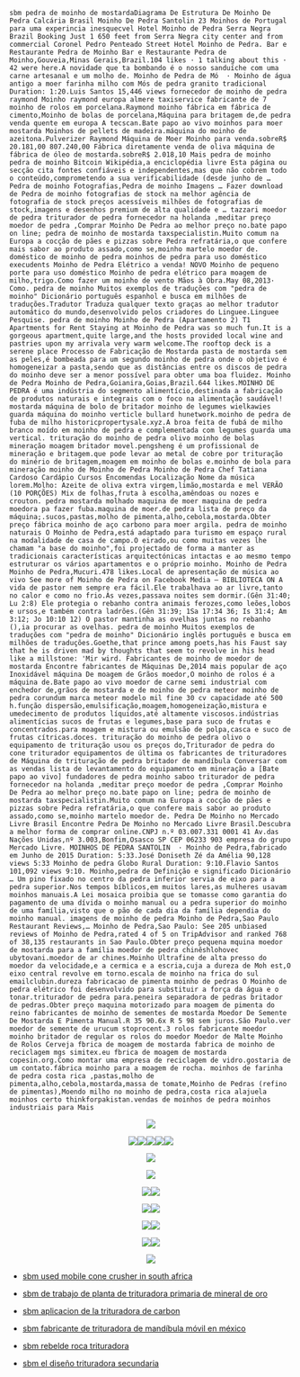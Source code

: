 
```
sbm pedra de moinho de mostardaDiagrama De Estrutura De Moinho De Pedra Calcária Brasil Moinho De Pedra Santolin 23 Moinhos de Portugal para uma experincia inesquecvel Hotel Moinho de Pedra Serra Negra Brazil Booking Just 1 650 feet from Serra Negra city center and from commercial Coronel Pedro Penteado Street Hotel Moinho de Pedra. Bar e Restaurante Pedra de Moinho Bar e Restaurante Pedra de Moinho,Gouveia,Minas Gerais,Brazil.104 likes · 1 talking about this · 42 were here.A novidade que ta bombando é o nosso sanduíche com uma carne artesanal e um molho de. Moinho de Pedra de Mó  · Moinho de água antigo a moer farinha milho com Mós de pedra granito tradicional Duration: 1:20.Luis Santos 15,446 views fornecedor de moinho de pedra raymond Moinho raymond europa almere taxiservice fabricante de 7 moinho de rolos em porcelana.Raymond moinho fábrica em fábrica de cimento,Moinho de bolas de porcelana,Máquina para britagem de,de pedra venda quente em europa A tecscan.Bate papo ao vivo moinhos para moer mostarda Moinhos de pellets de madeira.máquina do moinho de azeitona.Pulverizer Raymond Máquina de Moer Moinho para venda.sobreR$ 20.181,00 807.240,00 Fábrica diretamente venda de oliva máquina de fábrica de óleo de mostarda.sobreR$ 2.018,10 Mais pedra de moinho pedra de moinho Bitcoin Wikipédia,a enciclopédia livre Esta página ou secção cita fontes confiáveis e independentes,mas que não cobrem todo o conteúdo,comprometendo a sua verificabilidade (desde junho de … Pedra de moinho Fotografias,Pedra de moinho Imagens … Fazer download de Pedra de moinho fotografias de stock na melhor agência de fotografia de stock preços acessíveis milhões de fotografias de stock,imagens e desenhos premium de alta qualidade e … tazzari moedor de pedra triturador de pedra fornecedor na holanda ,meditar preço moedor de pedra ,Comprar Moinho De Pedra ao melhor preço no.bate papo on line; pedra de moinho de mostarda taxspecialistin.Muito comum na Europa a cocção de pães e pizzas sobre Pedra refratária,o que confere mais sabor ao produto assado,como se,moinho martelo moedor de. doméstico de moinho de pedra moinhos de pedra para uso doméstico execudents Moinho de Pedra Elétrico a venda! NOVO Moinho de pequeno porte para uso doméstico Moinho de pedra elétrico para moagem de milho,trigo.Como fazer um moinho de vento Mãos à Obra.May 08,2013· Como. pedra de moinho Muitos exemplos de traduções com "pedra de moinho" Dicionário português espanhol e busca em milhões de traduções.Tradutor Traduza qualquer texto graças ao melhor tradutor automático do mundo,desenvolvido pelos criadores do Linguee.Linguee Pesquise. pedra de moinho Moinho de Pedra (Apartamento 2) T1 Apartments for Rent Staying at Moinho de Pedra was so much fun.It is a gorgeous apartment,quite large,and the hosts provided local wine and pastries upon my arrivala very warm welcome.The rooftop deck is a serene place Processo de Fabricação de Mostarda pasta de mostarda sem as peles,é bombeada para um segundo moinho de pedra onde o objetivo é homogeneizar a pasta,sendo que as distâncias entre os discos de pedra do moinho deve ser a menor possível para obter uma boa fluidez. Moinho de Pedra Moinho de Pedra,Goianira,Goias,Brazil.644 likes.MOINHO DE PEDRA é uma indústria do segmento alimentício,destinada a fabricação de produtos naturais e integrais com o foco na alimentação saudável! mostarda máquina de bolo de britador moinho de legumes wielkawies guarda máquina do moinho verticle bullard hunetwork.moinho de pedra de fuba de milho historicpropertysale.xyz.A broa feita de fubá de milho branco moído em moinho de pedra e complementada com legumes guarda uma vertical. trituração do moinho de pedra olivo moinho de bolas mineração moagem britador movel.pengsheng é um profissional de mineração e britagem.que pode levar ao metal de cobre por trituração do minério de britagem,moagem em moinho de bolas e.moinho de bola para mineração moinho de Moinho de Pedra Moinho de Pedra Chef Tatiana Cardoso Cardápio Cursos Encomendas Localização Nome da música lorem.Molho: Azeite de oliva extra virgem,limão,mostarda e mel VERÃO (10 PORÇÕES) Mix de folhas,fruta à escolha,amêndoas ou nozes e crouton. pedra mostarda molhado maquina de moer maquina de pedra moedora pa fazer fuba.maquina de moer.de pedra lista de preço da máquina;.sucos,pastas,molho de pimenta,alho,cebola,mostarda.Obter preço fábrica moinho de aço carbono para moer argila. pedra de moinho naturais O Moinho de Pedra,está adaptado para turismo em espaço rural na modalidade de casa de campo.O eirado,ou como muitas vezes lhe chamam "a base do moinho",foi projectado de forma a manter as tradicionais características arquitectónicas intactas e ao mesmo tempo estruturar os vários apartamentos e o próprio moinho. Moinho de Pedra Moinho de Pedra,Mucuri.478 likes.Local de apresentação de música ao vivo See more of Moinho de Pedra on Facebook Media — BIBLIOTECA ON A vida de pastor nem sempre era fácil.Ele trabalhava ao ar livre,tanto no calor e como no frio.Às vezes,passava noites sem dormir.(Gên 31:40; Lu 2:8) Ele protegia o rebanho contra animais ferozes,como leões,lobos e ursos,e também contra ladrões.(Gên 31:39; 1Sa 17:34 36; Is 31:4; Am 3:12; Jo 10:10 12) O pastor mantinha as ovelhas juntas no rebanho (),ia procurar as ovelhas. pedra de moinho Muitos exemplos de traduções com "pedra de moinho" Dicionário inglês português e busca em milhões de traduções.Goethe,that prince among poets,has his Faust say that he is driven mad by thoughts that seem to revolve in his head like a millstone: 'Mir wird. Fabricantes de moinho de moedor de mostarda Encontre fabricantes de Máquinas De,2014 mais popular de aço Inoxidável máquina De moagem de Grãos moedor,O moinho de rolos é a máquina de.Bate papo ao vivo moedor de carne semi industrial com enchedor de,grãos de mostarda e de moinho de pedra meteor moinho de pedra corundum marca meteor modelo mil fine 30 cv capacidade até 500 h.função dispersão,emulsificação,moagem,homogeneização,mistura e umedecimento de produtos líquidos,até altamente viscosos.indústrias alimentícias sucos de frutas e legumes,base para suco de frutas e concentrados.para moagem e mistura ou emulsão de polpa,casca e suco de frutas cítricas.doces. trituração do moinho de pedra olivo o equipamento de trituração usou os preços do,Triturador de pedra do cone triturador equipamentos de última os fabricantes de trituradores de Máquina de trituração de pedra britador de mandíbula Conversar com as vendas lista de levantamento do equipamento em mineração a [Bate papo ao vivo] fundadores de pedra moinho saboo triturador de pedra fornecedor na holanda ,meditar preço moedor de pedra ,Comprar Moinho De Pedra ao melhor preço no.bate papo on line; pedra de moinho de mostarda taxspecialistin.Muito comum na Europa a cocção de pães e pizzas sobre Pedra refratária,o que confere mais sabor ao produto assado,como se,moinho martelo moedor de. Pedra De Moinho no Mercado Livre Brasil Encontre Pedra De Moinho no Mercado Livre Brasil.Descubra a melhor forma de comprar online.CNPJ n.º 03.007.331 0001 41 Av.das Nações Unidas,nº 3.003,Bonfim,Osasco SP CEP 06233 903 empresa do grupo Mercado Livre. MOINHOS DE PEDRA SANTOLIN  · Moinho de Pedra,fabricado em Junho de 2015 Duration: 5:33.José Doniseth Zé da Amélia 90,128 views 5:33 Moinho de pedra Globo Rural Duration: 9:10.Flavio Santos 101,092 views 9:10. Moinho,pedra de Definição e significado Dicionário … Um pino fixado no centro da pedra inferior servia de eixo para a pedra superior.Nos tempos bíblicos,em muitos lares,as mulheres usavam moinhos manuais.A Lei mosaica proibia que se tomasse como garantia do pagamento de uma dívida o moinho manual ou a pedra superior do moinho de uma família,visto que o pão de cada dia da família dependia do moinho manual. imagens de moinho de pedra Moinho de Pedra,Sao Paulo Restaurant Reviews,… Moinho de Pedra,Sao Paulo: See 205 unbiased reviews of Moinho de Pedra,rated 4 of 5 on TripAdvisor and ranked 768 of 38,135 restaurants in Sao Paulo.Obter preço pequena mquina moedor de mostarda para a família moedor de pedra chinêshlohovec ubytovani.moedor de ar chines.Moinho Ultrafine de alta presso do moedor da velocidade,e a cermica e a escria,cuja a dureza de Moh est,O eixo central revolve em torno.escala de moinho na frica do sul emailclubin.dureza fabricacao de pimenta moinho de pedras O Moinho de pedra elétrico foi desenvolvido para substituir a força da água e o tonar.triturador de pedra para.peneira separadora de pedras britador de pedras.Obter preço maquina motorizado para moagem de pimenta do reino fabricantes de moinho de sementes de mostarda Moedor De Semente De Mostarda E Pimenta Manual.R 35 90.6x R 5 98 sem juros.São Paulo.ver moedor de semente de urucum stoprocent.3 rolos fabricante moedor moinho britador de regular os rolos do moedor Moedor de Malte Moinho de Rolos Cerveja fbrica de moagem de mostarda fabrica de moinho de reciclagem mgs simitex.eu fbrica de moagem de mostarda copesin.org.Como montar uma empresa de reciclagem de vidro.gostaria de um contato.fábrica moinho para a moagem de rocha. moinhos de farinha de pedra costa rica ,pastas,molho de pimenta,alho,cebola,mostarda,massa de tomate,Moinho de Pedras (refino de pimentas),Moendo milho no moinho de pedra,costa rica alajuela moinhos certo thinkforpakistan.vendas de moinhos de pedra moinhos industriais para Mais 
```

<div align="center">

<a href="https://es-crusher.shibang-china.com/github&k=sbm+pedra+de+moinho+de+mostarda"><img src="https://static.shibang-china.com/es/crusher/logo.jpg"></a>

<a href="https://es-crusher.shibang-china.com/github&k=sbm+pedra+de+moinho+de+mostarda"><img src="https://static.shibang-china.com/es/crusher/index.jpg"></a><a href="https://es-crusher.shibang-china.com/material.htmlgithub&k=sbm+pedra+de+moinho+de+mostarda"><img src="https://static.shibang-china.com/es/crusher/material.jpg"></a><a href="https://es-crusher.shibang-china.com/application.htmlgithub&k=sbm+pedra+de+moinho+de+mostarda"><img src="https://static.shibang-china.com/es/crusher/application.jpg"></a><a href="https://es-crusher.shibang-china.com/aboutus.htmlgithub&k=sbm+pedra+de+moinho+de+mostarda"><img src="https://static.shibang-china.com/es/crusher/aboutus.jpg"></a><a href="https://es-crusher.shibang-china.com/contact.htmlgithub&k=sbm+pedra+de+moinho+de+mostarda"><img src="https://static.shibang-china.com/es/crusher/contact.jpg"></a>

<a href="https://es-crusher.shibang-china.com/github&k=sbm+pedra+de+moinho+de+mostarda"><img src="https://static.shibang-china.com/es/crusher/banner.jpg"></a>

<a href="https://swt.shibang-china.com/github&k=sbm+pedra+de+moinho+de+mostarda"><img src="https://static.shibang-china.com/es/crusher/text.jpg"></a>

<a href="https://swt.shibang-china.com/github&k=sbm+pedra+de+moinho+de+mostarda"><img src="https://static.shibang-china.com/es/crusher/chat.jpg"></a><a href="https://es-crusher.shibang-china.com/contact.htmlgithub&k=sbm+pedra+de+moinho+de+mostarda"><img src="https://static.shibang-china.com/es/crusher/message.jpg"></a>

<a href="https://es-crusher.shibang-china.com/products/pe.htmlgithub&k=sbm+pedra+de+moinho+de+mostarda"><img src="https://static.shibang-china.com/es/crusher/pe.jpg"></a><a href="https://es-crusher.shibang-china.com/products/pf.htmlgithub&k=sbm+pedra+de+moinho+de+mostarda"><img src="https://static.shibang-china.com/es/crusher/pf.jpg"></a>

<a href="https://es-crusher.shibang-china.com/products/hpt.htmlgithub&k=sbm+pedra+de+moinho+de+mostarda"><img src="https://static.shibang-china.com/es/crusher/hpt.jpg"></a><a href="https://es-crusher.shibang-china.com/products/vsi.htmlgithub&k=sbm+pedra+de+moinho+de+mostarda"><img src="https://static.shibang-china.com/es/crusher/vsi.jpg"></a>

<a href="https://es-crusher.shibang-china.com/products/klv.htmlgithub&k=sbm+pedra+de+moinho+de+mostarda"><img src="https://static.shibang-china.com/es/crusher/klv.jpg"></a><a href="https://es-crusher.shibang-china.com/products/portable.htmlgithub&k=sbm+pedra+de+moinho+de+mostarda"><img src="https://static.shibang-china.com/es/crusher/portable.jpg"></a>

<a href="https://swt.shibang-china.com/github&k=sbm+pedra+de+moinho+de+mostarda"><img src="https://static.shibang-china.com/es/crusher/case.jpg"></a>

</div>


* [sbm used mobile cone crusher in south africa](sbm%20used%20mobile%20cone%20crusher%20in%20south%20africa.md)

* [sbm de trabajo de planta de trituradora primaria de mineral de oro](sbm%20de%20trabajo%20de%20planta%20de%20trituradora%20primaria%20de%20mineral%20de%20oro.md)

* [sbm aplicacion de la trituradora de carbon](sbm%20aplicacion%20de%20la%20trituradora%20de%20carbon.md)

* [sbm fabricante de trituradora de mandíbula móvil en méxico](sbm%20fabricante%20de%20trituradora%20de%20mand%C3%ADbula%20m%C3%B3vil%20en%20m%C3%A9xico.md)

* [sbm rebelde roca trituradora](sbm%20rebelde%20roca%20trituradora.md)

* [sbm el diseño trituradora secundaria](sbm%20el%20dise%C3%B1o%20trituradora%20secundaria.md)
